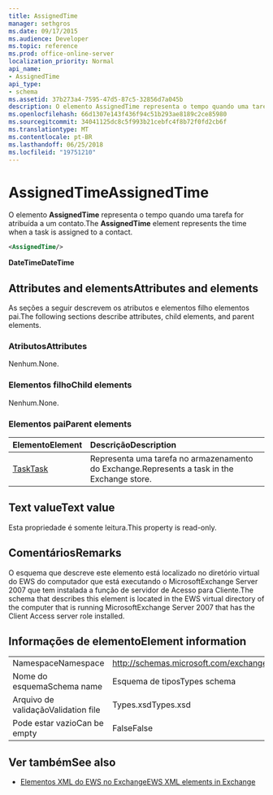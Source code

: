 ```yaml
---
title: AssignedTime
manager: sethgros
ms.date: 09/17/2015
ms.audience: Developer
ms.topic: reference
ms.prod: office-online-server
localization_priority: Normal
api_name:
- AssignedTime
api_type:
- schema
ms.assetid: 37b273a4-7595-47d5-87c5-32856d7a045b
description: O elemento AssignedTime representa o tempo quando uma tarefa for atribuída a um contato.
ms.openlocfilehash: 66d1307e143f436f94c51b293ae8189c2ce85980
ms.sourcegitcommit: 34041125dc8c5f993b21cebfc4f8b72f0fd2cb6f
ms.translationtype: MT
ms.contentlocale: pt-BR
ms.lasthandoff: 06/25/2018
ms.locfileid: "19751210"
---
```

# <a name="assignedtime"></a><span data-ttu-id="f43fd-103">AssignedTime</span><span class="sxs-lookup"><span data-stu-id="f43fd-103">AssignedTime</span></span>

<span data-ttu-id="f43fd-104">O elemento **AssignedTime** representa o tempo quando uma tarefa for atribuída a um contato.</span><span class="sxs-lookup"><span data-stu-id="f43fd-104">The **AssignedTime** element represents the time when a task is assigned to a contact.</span></span> 
  
```xml
<AssignedTime/>
```

 <span data-ttu-id="f43fd-105">**DateTime**</span><span class="sxs-lookup"><span data-stu-id="f43fd-105">**DateTime**</span></span>
## <a name="attributes-and-elements"></a><span data-ttu-id="f43fd-106">Attributes and elements</span><span class="sxs-lookup"><span data-stu-id="f43fd-106">Attributes and elements</span></span>

<span data-ttu-id="f43fd-107">As seções a seguir descrevem os atributos e elementos filho elementos pai.</span><span class="sxs-lookup"><span data-stu-id="f43fd-107">The following sections describe attributes, child elements, and parent elements.</span></span>
  
### <a name="attributes"></a><span data-ttu-id="f43fd-108">Atributos</span><span class="sxs-lookup"><span data-stu-id="f43fd-108">Attributes</span></span>

<span data-ttu-id="f43fd-109">Nenhum.</span><span class="sxs-lookup"><span data-stu-id="f43fd-109">None.</span></span>
  
### <a name="child-elements"></a><span data-ttu-id="f43fd-110">Elementos filho</span><span class="sxs-lookup"><span data-stu-id="f43fd-110">Child elements</span></span>

<span data-ttu-id="f43fd-111">Nenhum.</span><span class="sxs-lookup"><span data-stu-id="f43fd-111">None.</span></span>
  
### <a name="parent-elements"></a><span data-ttu-id="f43fd-112">Elementos pai</span><span class="sxs-lookup"><span data-stu-id="f43fd-112">Parent elements</span></span>

|<span data-ttu-id="f43fd-113">**Elemento**</span><span class="sxs-lookup"><span data-stu-id="f43fd-113">**Element**</span></span>|<span data-ttu-id="f43fd-114">**Descrição**</span><span class="sxs-lookup"><span data-stu-id="f43fd-114">**Description**</span></span>|
|:-----|:-----|
|[<span data-ttu-id="f43fd-115">Task</span><span class="sxs-lookup"><span data-stu-id="f43fd-115">Task</span></span>](task.md) <br/> |<span data-ttu-id="f43fd-116">Representa uma tarefa no armazenamento do Exchange.</span><span class="sxs-lookup"><span data-stu-id="f43fd-116">Represents a task in the Exchange store.</span></span>  <br/> |
   
## <a name="text-value"></a><span data-ttu-id="f43fd-117">Text value</span><span class="sxs-lookup"><span data-stu-id="f43fd-117">Text value</span></span>

<span data-ttu-id="f43fd-118">Esta propriedade é somente leitura.</span><span class="sxs-lookup"><span data-stu-id="f43fd-118">This property is read-only.</span></span>
  
## <a name="remarks"></a><span data-ttu-id="f43fd-119">Comentários</span><span class="sxs-lookup"><span data-stu-id="f43fd-119">Remarks</span></span>

<span data-ttu-id="f43fd-120">O esquema que descreve este elemento está localizado no diretório virtual do EWS do computador que está executando o MicrosoftExchange Server 2007 que tem instalada a função de servidor de Acesso para Cliente.</span><span class="sxs-lookup"><span data-stu-id="f43fd-120">The schema that describes this element is located in the EWS virtual directory of the computer that is running MicrosoftExchange Server 2007 that has the Client Access server role installed.</span></span>
  
## <a name="element-information"></a><span data-ttu-id="f43fd-121">Informações de elemento</span><span class="sxs-lookup"><span data-stu-id="f43fd-121">Element information</span></span>

|||
|:-----|:-----|
|<span data-ttu-id="f43fd-122">Namespace</span><span class="sxs-lookup"><span data-stu-id="f43fd-122">Namespace</span></span>  <br/> |http://schemas.microsoft.com/exchange/services/2006/types  <br/> |
|<span data-ttu-id="f43fd-123">Nome do esquema</span><span class="sxs-lookup"><span data-stu-id="f43fd-123">Schema name</span></span>  <br/> |<span data-ttu-id="f43fd-124">Esquema de tipos</span><span class="sxs-lookup"><span data-stu-id="f43fd-124">Types schema</span></span>  <br/> |
|<span data-ttu-id="f43fd-125">Arquivo de validação</span><span class="sxs-lookup"><span data-stu-id="f43fd-125">Validation file</span></span>  <br/> |<span data-ttu-id="f43fd-126">Types.xsd</span><span class="sxs-lookup"><span data-stu-id="f43fd-126">Types.xsd</span></span>  <br/> |
|<span data-ttu-id="f43fd-127">Pode estar vazio</span><span class="sxs-lookup"><span data-stu-id="f43fd-127">Can be empty</span></span>  <br/> |<span data-ttu-id="f43fd-128">False</span><span class="sxs-lookup"><span data-stu-id="f43fd-128">False</span></span>  <br/> |
   
## <a name="see-also"></a><span data-ttu-id="f43fd-129">Ver também</span><span class="sxs-lookup"><span data-stu-id="f43fd-129">See also</span></span>

- [<span data-ttu-id="f43fd-130">Elementos XML do EWS no Exchange</span><span class="sxs-lookup"><span data-stu-id="f43fd-130">EWS XML elements in Exchange</span></span>](ews-xml-elements-in-exchange.md)

